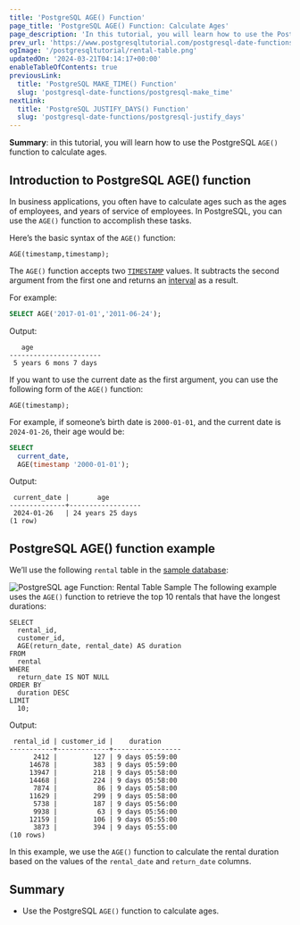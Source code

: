 ```yaml
---
title: 'PostgreSQL AGE() Function'
page_title: 'PostgreSQL AGE() Function: Calculate Ages'
page_description: 'In this tutorial, you will learn how to use the PostgreSQL AGE() function to calculate ages based on two timestamps.'
prev_url: 'https://www.postgresqltutorial.com/postgresql-date-functions/postgresql-age/'
ogImage: '/postgresqltutorial/rental-table.png'
updatedOn: '2024-03-21T04:14:17+00:00'
enableTableOfContents: true
previousLink:
  title: 'PostgreSQL MAKE_TIME() Function'
  slug: 'postgresql-date-functions/postgresql-make_time'
nextLink:
  title: 'PostgreSQL JUSTIFY_DAYS() Function'
  slug: 'postgresql-date-functions/postgresql-justify_days'
---
```


**Summary**: in this tutorial, you will learn how to use the PostgreSQL `AGE()` function to calculate ages.

## Introduction to PostgreSQL AGE() function

In business applications, you often have to calculate ages such as the ages of employees, and years of service of employees. In PostgreSQL, you can use the `AGE()` function to accomplish these tasks.

Here’s the basic syntax of the `AGE()` function:

```shellsql
AGE(timestamp,timestamp);
```

The `AGE()` function accepts two [`TIMESTAMP`](../postgresql-tutorial/postgresql-timestamp) values. It subtracts the second argument from the first one and returns an [interval](../postgresql-tutorial/postgresql-interval) as a result.

For example:

```sql
SELECT AGE('2017-01-01','2011-06-24');
```

Output:

```text
   age
-----------------------
 5 years 6 mons 7 days
```

If you want to use the current date as the first argument, you can use the following form of the `AGE()` function:

```shell
AGE(timestamp);
```

For example, if someone’s birth date is `2000-01-01`, and the current date is `2024-01-26`, their age would be:

```sql
SELECT
  current_date,
  AGE(timestamp '2000-01-01');
```

Output:

```text
 current_date |       age
--------------+------------------
 2024-01-26   | 24 years 25 days
(1 row)
```

## PostgreSQL AGE() function example

We’ll use the following `rental` table in the [sample database](../postgresql-getting-started/postgresql-sample-database):

![PostgreSQL age Function: Rental Table Sample](/postgresqltutorial/rental-table.png)
The following example uses the `AGE()` function to retrieve the top 10 rentals that have the longest durations:

```
SELECT
  rental_id,
  customer_id,
  AGE(return_date, rental_date) AS duration
FROM
  rental
WHERE
  return_date IS NOT NULL
ORDER BY
  duration DESC
LIMIT
  10;
```

Output:

```text
 rental_id | customer_id |    duration
-----------+-------------+-----------------
      2412 |         127 | 9 days 05:59:00
     14678 |         383 | 9 days 05:59:00
     13947 |         218 | 9 days 05:58:00
     14468 |         224 | 9 days 05:58:00
      7874 |          86 | 9 days 05:58:00
     11629 |         299 | 9 days 05:58:00
      5738 |         187 | 9 days 05:56:00
      9938 |          63 | 9 days 05:56:00
     12159 |         106 | 9 days 05:55:00
      3873 |         394 | 9 days 05:55:00
(10 rows)

```

In this example, we use the `AGE()` function to calculate the rental duration based on the values of the `rental_date` and `return_date` columns.

## Summary

- Use the PostgreSQL `AGE()` function to calculate ages.
